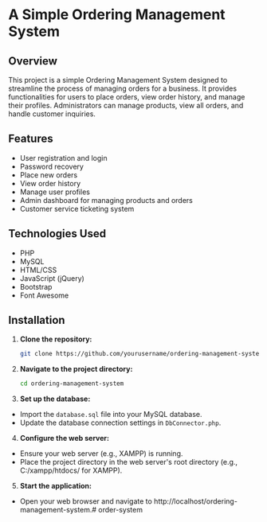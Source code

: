 ﻿# A Simple Ordering Management System

## Overview

This project is a simple Ordering Management System designed to streamline the process of managing orders for a business. It provides functionalities for users to place orders, view order history, and manage their profiles. Administrators can manage products, view all orders, and handle customer inquiries.

## Features

- User registration and login
- Password recovery
- Place new orders
- View order history
- Manage user profiles
- Admin dashboard for managing products and orders
- Customer service ticketing system

## Technologies Used

- PHP
- MySQL
- HTML/CSS
- JavaScript (jQuery)
- Bootstrap
- Font Awesome

## Installation

1. **Clone the repository:**
   ```bash
   git clone https://github.com/yourusername/ordering-management-system.git
   ```

2. **Navigate to the project directory:**
    ```bash
    cd ordering-management-system
    ```
    
3. **Set up the database:**

- Import the `database.sql` file into your MySQL database.
- Update the database connection settings in `DbConnector.php`.

4. **Configure the web server:**

- Ensure your web server (e.g., XAMPP) is running.
- Place the project directory in the web server's root directory (e.g., C:/xampp/htdocs/ for XAMPP).

5. **Start the application:**

- Open your web browser and navigate to http://localhost/ordering-management-system.#   o r d e r - s y s t e m  
 